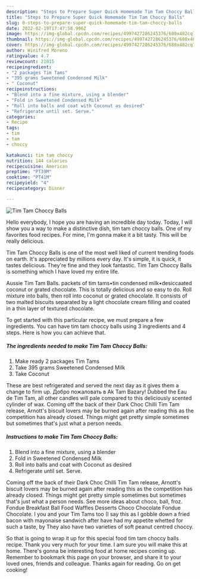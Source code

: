 ```yaml
---
description: "Steps to Prepare Super Quick Homemade Tim Tam Choccy Balls"
title: "Steps to Prepare Super Quick Homemade Tim Tam Choccy Balls"
slug: 0-steps-to-prepare-super-quick-homemade-tim-tam-choccy-balls
date: 2022-02-19T17:47:58.996Z
image: https://img-global.cpcdn.com/recipes/4997427286245376/680x482cq70/tim-tam-choccy-balls-recipe-main-photo.jpg
thumbnail: https://img-global.cpcdn.com/recipes/4997427286245376/680x482cq70/tim-tam-choccy-balls-recipe-main-photo.jpg
cover: https://img-global.cpcdn.com/recipes/4997427286245376/680x482cq70/tim-tam-choccy-balls-recipe-main-photo.jpg
author: Winifred Moreno
ratingvalue: 4.7
reviewcount: 21015
recipeingredient:
- "2 packages Tim Tams"
- "395 grams Sweetened Condensed Milk"
- " Coconut"
recipeinstructions:
- "Blend into a fine mixture, using a blender"
- "Fold in Sweetened Condensed Milk"
- "Roll into balls and coat with Coconut as desired"
- "Refrigerate until set. Serve."
categories:
- Recipe
tags:
- tim
- tam
- choccy

katakunci: tim tam choccy 
nutrition: 144 calories
recipecuisine: American
preptime: "PT39M"
cooktime: "PT41M"
recipeyield: "4"
recipecategory: Dinner

---
```



![Tim Tam Choccy Balls](https://img-global.cpcdn.com/recipes/4997427286245376/680x482cq70/tim-tam-choccy-balls-recipe-main-photo.jpg)

Hello everybody, I hope you are having an incredible day today. Today, I will show you a way to make a distinctive dish, tim tam choccy balls. One of my favorites food recipes. For mine, I'm gonna make it a bit tasty. This will be really delicious.

Tim Tam Choccy Balls is one of the most well liked of current trending foods on earth. It's appreciated by millions every day. It's simple, it is quick, it tastes delicious. They're fine and they look fantastic. Tim Tam Choccy Balls is something which I have loved my entire life.

Aussie Tim Tam Balls. packets of tim tams•tin condensed milk•desiccaated coconut or grated chocolate. This is totally delicious and so easy to do. Roll mixture into balls, then roll into coconut or grated chocolate. It consists of two malted biscuits separated by a light chocolate cream filling and coated in a thin layer of textured chocolate.


To get started with this particular recipe, we must prepare a few ingredients. You can have tim tam choccy balls using 3 ingredients and 4 steps. Here is how you can achieve that.

<!--inarticleads1-->

##### The ingredients needed to make Tim Tam Choccy Balls:

1. Make ready 2 packages Tim Tams
1. Take 395 grams Sweetened Condensed Milk
1. Take  Coconut


These are best refrigerated and served the next day as it gives them a change to firm up. Добро пожаловать в Ak Tam Bazary! Dubbed the Eau de Tim Tam, all other candles will pale compared to this deliciously scented cylinder of wax. Coming off the back of their Dark Choc Chilli Tim Tam release, Arnott&#39;s biscuit lovers may be burned again after reading this as the competition has already closed. Things might get pretty simple sometimes but sometimes that&#39;s just what a person needs. 

<!--inarticleads2-->

##### Instructions to make Tim Tam Choccy Balls:

1. Blend into a fine mixture, using a blender
1. Fold in Sweetened Condensed Milk
1. Roll into balls and coat with Coconut as desired
1. Refrigerate until set. Serve.


Coming off the back of their Dark Choc Chilli Tim Tam release, Arnott&#39;s biscuit lovers may be burned again after reading this as the competition has already closed. Things might get pretty simple sometimes but sometimes that&#39;s just what a person needs. See more ideas about choco, ball, froz. Fondue Breakfast Ball Food Waffles Desserts Choco Chocolate Fondue Chocolate. I you and your Tim Tams too (I say this as I gobble down a fried bacon with mayonaise sandwich after have had my appetite whetted for such a taste, by They also have two varieties of soft peanut centred choccy. 

So that is going to wrap it up for this special food tim tam choccy balls recipe. Thank you very much for your time. I am sure you will make this at home. There's gonna be interesting food at home recipes coming up. Remember to bookmark this page on your browser, and share it to your loved ones, friends and colleague. Thanks again for reading. Go on get cooking!
